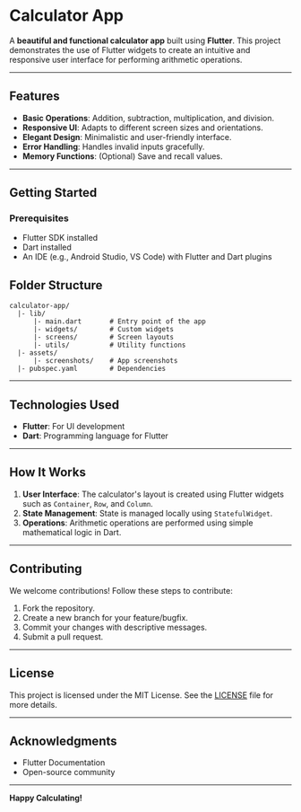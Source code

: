 # Calculator App

A **beautiful and functional calculator app** built using **Flutter**. This project demonstrates the use of Flutter widgets to create an intuitive and responsive user interface for performing arithmetic operations.

---

## **Features**

- **Basic Operations**: Addition, subtraction, multiplication, and division.
- **Responsive UI**: Adapts to different screen sizes and orientations.
- **Elegant Design**: Minimalistic and user-friendly interface.
- **Error Handling**: Handles invalid inputs gracefully.
- **Memory Functions**: (Optional) Save and recall values.

---

## **Getting Started**

### Prerequisites

- Flutter SDK installed
- Dart installed
- An IDE (e.g., Android Studio, VS Code) with Flutter and Dart plugins



## **Folder Structure**

```plaintext
calculator-app/
  |- lib/
      |- main.dart       # Entry point of the app
      |- widgets/        # Custom widgets
      |- screens/        # Screen layouts
      |- utils/          # Utility functions
  |- assets/
      |- screenshots/    # App screenshots
  |- pubspec.yaml        # Dependencies
```

---

## **Technologies Used**

- **Flutter**: For UI development
- **Dart**: Programming language for Flutter

---

## **How It Works**

1. **User Interface**: The calculator's layout is created using Flutter widgets such as `Container`, `Row`, and `Column`.
2. **State Management**: State is managed locally using `StatefulWidget`.
3. **Operations**: Arithmetic operations are performed using simple mathematical logic in Dart.

---

## **Contributing**

We welcome contributions! Follow these steps to contribute:

1. Fork the repository.
2. Create a new branch for your feature/bugfix.
3. Commit your changes with descriptive messages.
4. Submit a pull request.

---

## **License**

This project is licensed under the MIT License. See the [LICENSE](LICENSE) file for more details.

---

## **Acknowledgments**

- Flutter Documentation
- Open-source community

---

**Happy Calculating!**

